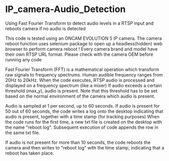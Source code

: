 # IP_camera-Audio_Detection
Using Fast Fourier Transform to detect audio levels in a RTSP input and reboots camera if no audio is detected

This code is tested using an ONCAM EVOLUTION 5 IP camera.
The camera reboot function uses selenium package to open up a headless(hidden) web browser to perform camera reboot
! Every camera brand and model have their own RTSP URL format. Please check with the camera OEM before running any code

Fast Fourier Transform (FFT) is a mathematical operation which transform raw signals to frequency spectrums.
Human audible frequency ranges from 20Hz to 20kHz. When the code executes, RTSP audio is processed and displayed on a frequency spectrum (like a mixer)
If audio exceeds a certain threshold (max_y), audio is present. Note that this threshold has to be set based on the normal environment of the camera which audio is present.

Audio is sampled at 1 per second, up to 60 seconds.
If audio is present for 50 out of 60 seconds, the code writes a log onto the desktop indicating that audio is present, together with a time stamp (for tracking purposes)
When the code runs for the first time, a new txt file is created on the desktop with the name "reboot log". Subsequent execution of code appends the row in the same txt file.

If audio is not present for more than 10 seconds, the code reboots the camera and then writes to "reboot log" with the time stamp, indicating that a reboot has taken place.
